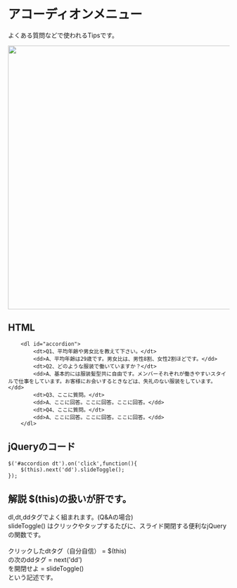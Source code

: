 # アコーディオンメニュー
よくある質問などで使われるTipsです。  

<img src="https://github.com/55Kaerukun/JavaScript/blob/master/images/qa.png" width="600px">
<br>

## HTML

```
    <dl id="accordion">
        <dt>Q1、平均年齢や男女比を教えて下さい。</dt>
        <dd>A、平均年齢は29歳です。男女比は、男性8割、女性2割ほどです。</dd>
        <dt>Q2、どのような服装で働いていますか？</dt>
        <dd>A、基本的には服装髪型共に自由です。メンバーそれぞれが働きやすいスタイルで仕事をしています。お客様にお会いするときなどは、失礼のない服装をしています。</dd>
        <dt>Q3、ここに質問。</dt>
        <dd>A、ここに回答。ここに回答。ここに回答。</dd>
        <dt>Q4、ここに質問。</dt>
        <dd>A、ここに回答。ここに回答。ここに回答。</dd>
    </dl>
```

## jQueryのコード

```
$('#accordion dt').on('click',function(){
    $(this).next('dd').slideToggle();
});
```

## 解説  $(this)の扱いが肝です。

dl,dt,ddタグでよく組まれます。(Q&Aの場合)  
slideToggle() はクリックやタップするたびに、スライド開閉する便利なjQueryの関数です。  
<br>
クリックしたdtタグ（自分自信） = $(this)  
の次のddタグ = next('dd')  
を開閉せよ = slideToggle()  
という記述です。
